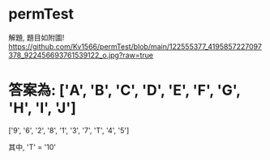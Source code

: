 # permTest

解題, 題目如附圖!
<img>https://github.com/Kv1566/permTest/blob/main/122555377_4195857227097378_922456693761539122_o.jpg?raw=true</img>

答案為:
['A', 'B', 'C', 'D', 'E', 'F', 'G', 'H', 'I', 'J']
=
['9', '6', '2', '8', '1', '3', '7', 'T', '4', '5']

其中, 'T' = '10'
